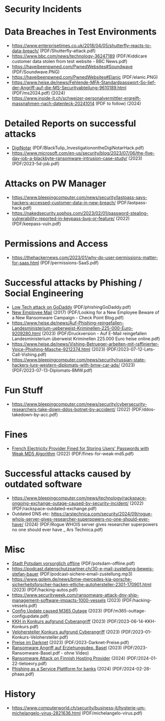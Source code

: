 # Security Incidents

# Data Breaches in Test Environments

* https://www.enterprisetimes.co.uk/2018/04/05/shutterfly-reacts-to-data-breach/ (PDF/Shutterfly-attack.pdf)
* https://www.bbc.com/news/technology-36247189 (PDF/Kiddicare customer data stolen from test website - BBC News.pdf)
* https://haveibeenpwned.com/PwnedWebsites#Soundwave (PDF/Soundwave.PNG)
* https://haveibeenpwned.com/PwnedWebsites#Elanic (PDF/elanic.PNG)
* https://www.heise.de/news/Fehlende-MFA-Standardpasswort-So-lief-der-Angriff-auf-die-MS-Securityabteilung-9610189.html (PDF/ms2024.pdf) (2024)
* https://www.inside-it.ch/schweizer-personalvermittler-ergreift-massnahmen-nach-datenleck-20241014 (PDF to follow) (2024)

# Detailed Reports on successful attacks

* [DigiNotar](https://www.researchgate.net/publication/269333601_Black_Tulip_Report_of_the_investigation_into_the_DigiNotar_Certificate_Authority_breach) (PDF/BlackTulip_InvestigationontheDigiNotarHack.pdf)
* https://www.microsoft.com/en-us/security/blog/2023/07/06/the-five-day-job-a-blackbyte-ransomware-intrusion-case-study/ (2023) (PDF/2023-5d-job.pdf)

# Attacks on PW Manager

* https://www.bleepingcomputer.com/news/security/lastpass-says-hackers-accessed-customer-data-in-new-breach/ (PDF/lastpass-hack.pdf)
* https://nakedsecurity.sophos.com/2023/02/01/password-stealing-vulnerability-reported-in-keypass-bug-or-feature/ (2022) (PDF/keepass-vuln.pdf)

# Permissions and Access

* https://thehackernews.com/2023/01/why-do-user-permissions-matter-for-saas.html (PDF/permissions-SaaS.pdf)

# Successful attacks by Phishing / Social Engineering

* [Low Tech attack on GoDaddy](https://krebsonsecurity.com/2023/02/when-low-tech-hacks-cause-high-impact-breaches/) (PDF/phishingGoDaddy.pdf)
* [New Employee Mail](https://blog.checkpoint.com/research/looking-new-employee-beware-new-ransomware-campaign/) (2017) (PDF/Looking for a New Employee Beware of a New Ransomware Campaign - Check Point Blog.pdf)
* https://www.heise.de/news/Auf-Phishing-reingefallen-Landesministerium-ueberweist-Kriminellen-225-000-Euro-9209280.html (2023) (PDF/Druckversion - Auf E-Mail reingefallen Landesministerium überweist Kriminellen 225.000 Euro heise online.pdf)
* https://www.heise.de/news/Vishing-Betrueger-arbeiten-mit-raffinierter-Voice-Phishing-Masche-9212374.html (2023) (PDF/2023-07-12-Lets-Call-Vishing.pdf)
* https://www.bleepingcomputer.com/news/security/russian-state-hackers-lure-western-diplomats-with-bmw-car-ads/ (2023) (PDF/2023-07-13-Diplomats-BMW.pdf)


# Fun Stuff

* https://www.bleepingcomputer.com/news/security/cybersecurity-researchers-take-down-ddos-botnet-by-accident/ (2022) (PDF/ddos-takedown-by-acc.pdf)

# Fines

* [French Electricity Provider Fined for Storing Users' Passwords with Weak MD5 Algorithm](https://thehackernews.com/2022/11/french-electricity-provider-fined-for.html) (2022) (PDF/fines-for-weak-md5.pdf)

# Successful attacks caused by outdated software

* https://www.bleepingcomputer.com/news/technology/rackspace-ongoing-exchange-outage-caused-by-security-incident/ (2022) (PDF/rackspace-outdated-exchange.pdf)
* Outdated DNS etc: https://arstechnica.com/security/2024/09/rogue-whois-server-gives-researcher-superpowers-no-one-should-ever-have/ (2024) (PDF/Rogue WHOIS server gives researcher superpowers no one should ever have _ Ars Technica.pdf)

# Misc

* [Stadt Potsdam vorsorglich offline](https://www.spiegel.de/netzwelt/web/stadt-potsdam-bleibt-nach-hackerangriff-weiter-offline-a-92405c8e-8b61-4a18-9ec9-95ed44069bb8) (PDF/potsdam-offline.pdf)
* https://podcast.datenschutzpartner.ch/30-e-mail-zustellung-beweis-stefan-bauer (PDF/podcast-sichere-email-zustellung.mp3)
* https://www.golem.de/news/bmw-mercedes-kia-porsche-sicherheitsforscher-hacken-etliche-autohersteller-2301-170901.html (2023) (PDF/hacking-autos.pdf)
* https://www.securityweek.com/ransomware-attack-dnv-ship-management-software-impacts-1000-vessels (2023) (PDF/hacking-vessels.pdf)
* [Config Update caused M365 Outage](https://www.bleepingcomputer.com/news/microsoft/massive-microsoft-365-outage-caused-by-wan-router-ip-change/) (2023) (PDF/m365-outtage-configupdate.pdf)
* [KKH in Konkurs aufgrund Cyberangriff](https://www.heise.de/news/US-Krankenhaus-schliesst-erstmals-wegen-eines-Ransomware-Angriffs-9186812.html) (2023) (PDF/2023-06-14-KKH-Konkurs.pdf)
* [Velohersteller Konkurs aufgrund Cyberangriff](https://www.heise.de/news/Fahrradbauer-Prophete-Erste-Details-zum-Cyber-Angriff-7457031.html) (2023) (PDF/2023-01-Konkurs-Velohersteller.pdf)
* [Preise im Darknet](https://www.inside-it.ch/was-ein-reisepass-im-darknet-kostet-20230707) (2023) (PDF/2023-Darknet-Preise.pdf)
* [Ransomware Angriff auf Erziehungsdep. Basel](https://www.swisscom.ch/de/business/enterprise/themen/security/ransomware-communication-incident-response.html) (2023) (PDF/2023-Ransomware-Basel.pdf - ohne Video)
* [Ransomware Attack on Finnish Hosting Provider](https://www.bleepingcomputer.com/news/security/tietoevry-ransomware-attack-causes-outages-for-swedish-firms-cities/) (2024) (PDF/2024-01-22-tietoevry.pdf)
* [Phishing as a Service Plattform for banks](https://www.bleepingcomputer.com/news/security/labhost-cybercrime-service-lets-anyone-phish-canadian-bank-users/) (2024) (PDF/2024-02-28-phaas.pdf)

 
# History

* https://www.computerworld.ch/security/business-it/hysterie-um-michelangelo-virus-2821636.html (PDF/michelangelo-virus.pdf)

